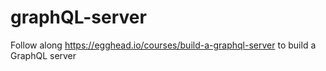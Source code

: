 # graphQL-server
Follow along https://egghead.io/courses/build-a-graphql-server to build a GraphQL server
